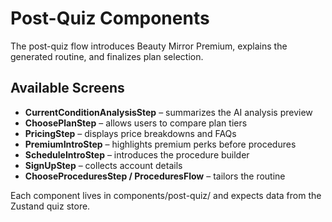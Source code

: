 ﻿# Post-Quiz Components

The post-quiz flow introduces Beauty Mirror Premium, explains the generated routine, and finalizes plan selection.

## Available Screens

- **CurrentConditionAnalysisStep** – summarizes the AI analysis preview
- **ChoosePlanStep** – allows users to compare plan tiers
- **PricingStep** – displays price breakdowns and FAQs
- **PremiumIntroStep** – highlights premium perks before procedures
- **ScheduleIntroStep** – introduces the procedure builder
- **SignUpStep** – collects account details
- **ChooseProceduresStep / ProceduresFlow** – tailors the routine

Each component lives in components/post-quiz/ and expects data from the Zustand quiz store.
